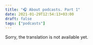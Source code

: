 ```yaml
---
title: "🎧 About podcasts. Part 1"
date: 2021-01-29T12:54:13+03:00
draft: false
tags: ["podcasts"]
---
```


​​Sorry, the translation is not available yet.
